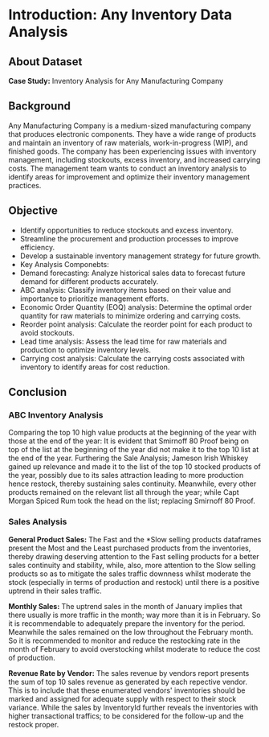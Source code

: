 # Introduction: Any Inventory Data Analysis
## About Dataset
**Case Study:** Inventory Analysis for Any Manufacturing Company

## Background
Any Manufacturing Company is a medium-sized manufacturing company that produces electronic components. They have a wide range of products and maintain an inventory of raw materials, work-in-progress (WIP), and finished goods. The company has been experiencing issues with inventory management, including stockouts, excess inventory, and increased carrying costs. The management team wants to conduct an inventory analysis to identify areas for improvement and optimize their inventory management practices.

## Objective
- Identify opportunities to reduce stockouts and excess inventory.
- Streamline the procurement and production processes to improve efficiency.
- Develop a sustainable inventory management strategy for future growth.
- Key Analysis Componebts:
- Demand forecasting: Analyze historical sales data to forecast future demand for different products accurately.
- ABC analysis: Classify inventory items based on their value and importance to prioritize management efforts.
- Economic Order Quantity (EOQ) analysis: Determine the optimal order quantity for raw materials to minimize ordering and carrying costs.
- Reorder point analysis: Calculate the reorder point for each product to avoid stockouts.
- Lead time analysis: Assess the lead time for raw materials and production to optimize inventory levels.
- Carrying cost analysis: Calculate the carrying costs associated with inventory to identify areas for cost reduction.

## Conclusion
### ABC Inventory Analysis
Comparing the top 10 high value products at the beginning of the year with those at the end of the year: It is evident that Smirnoff 80 Proof being on top of the list at the beginning of the year did not make it to the top 10 list at the end of the year. Furthering the Sale Analysis; Jameson Irish Whiskey gained up relevance and made it to the list of the top 10 stocked products of the year, possibly due to its sales attraction leading to more production hence restock, thereby sustaining sales continuity. Meanwhile, every other products remained on the relevant list all through the year; while Capt Morgan Spiced Rum took the head on the list; replacing Smirnoff 80 Proof.

### Sales Analysis
**General Product Sales:** 
The Fast and the *Slow selling products dataframes present the Most and the Least purchased products from the inventories, thereby drawing deserving attention to the Fast selling products for a better sales continuity and stability, while, also, more attention to the Slow selling products so as to mitigate the sales traffic downness whilst moderate the stock (especially in terms of production and restock) until there is a positive uptrend in their sales traffic.

**Monthly Sales:**
The uptrend sales in the month of January implies that there usually is more traffic in the month; way more than it is in February. So it is recommendable to adequately prepare the inventory for the period. Meanwhile the sales remained on the low throughout the February month. So it is recommended to monitor and reduce the restocking rate in the month of February to avoid overstocking whilst moderate to reduce the cost of production.

**Revenue Rate by Vendor:**
The sales revenue by vendors report presents the sum of top 10 sales revenue as generated by each repective vendor. This is to include that these enumerated vendors' inventories should be marked and assigned for adequate supply with respect to their stock variance. While the sales by InventoryId further reveals the inventories with higher transactional traffics; to be considered for the follow-up and the restock proper.
